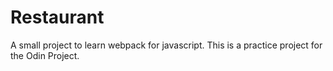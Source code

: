 # Restaurant
A small project to learn webpack for javascript. This is a practice project for the Odin Project.
